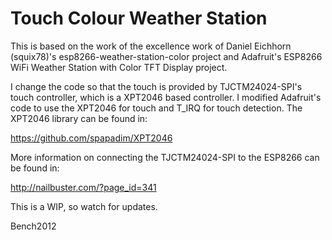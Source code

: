 # Touch Colour Weather Station  

This is based on the work of the excellence work of Daniel Eichhorn (squix78)'s esp8266-weather-station-color project and Adafruit's ESP8266 WiFi Weather Station with Color TFT Display project.

I change the code so that the touch is provided by TJCTM24024-SPI's touch controller, which is a XPT2046 based controller. I modified Adafruit's code to use the XPT2046 for touch and T_IRQ for touch detection. The XPT2046 library can be found in:

https://github.com/spapadim/XPT2046

More information on connecting the TJCTM24024-SPI to the ESP8266 can be found in:

http://nailbuster.com/?page_id=341

This is a WIP, so watch for updates.

Bench2012
